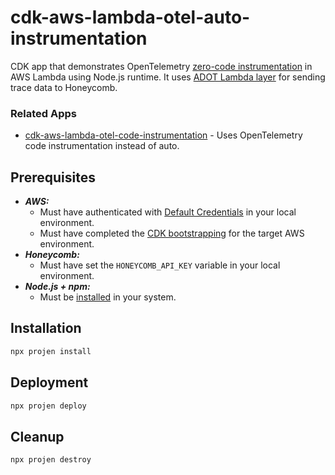 # cdk-aws-lambda-otel-auto-instrumentation

CDK app that demonstrates OpenTelemetry [zero-code instrumentation](https://opentelemetry.io/docs/concepts/instrumentation/zero-code/) in AWS Lambda using Node.js runtime. It uses [ADOT Lambda layer](https://github.com/aws-observability/aws-otel-lambda) for sending trace data to Honeycomb.

### Related Apps

- [cdk-aws-lambda-otel-code-instrumentation](https://github.com/garysassano/cdk-aws-lambda-otel-code-instrumentation) - Uses OpenTelemetry code instrumentation instead of auto.

## Prerequisites

- **_AWS:_**
  - Must have authenticated with [Default Credentials](https://docs.aws.amazon.com/cdk/v2/guide/cli.html#cli_auth) in your local environment.
  - Must have completed the [CDK bootstrapping](https://docs.aws.amazon.com/cdk/v2/guide/bootstrapping.html) for the target AWS environment.
- **_Honeycomb:_**
  - Must have set the `HONEYCOMB_API_KEY` variable in your local environment.
- **_Node.js + npm:_**
  - Must be [installed](https://docs.npmjs.com/downloading-and-installing-node-js-and-npm) in your system.

## Installation

```sh
npx projen install
```

## Deployment

```sh
npx projen deploy
```

## Cleanup

```sh
npx projen destroy
```
